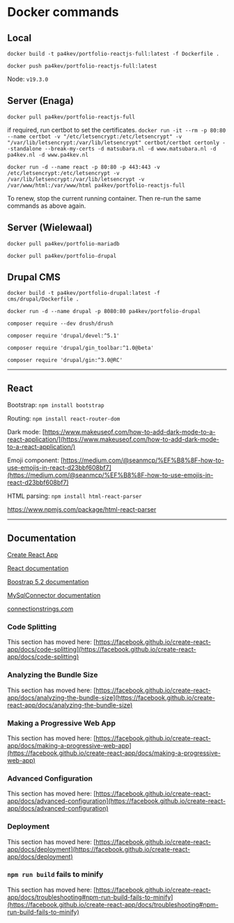 # Docker commands

## Local

`docker build -t pa4kev/portfolio-reactjs-full:latest -f Dockerfile .`

`docker push pa4kev/portfolio-reactjs-full:latest`

Node: `v19.3.0`

## Server (Enaga)

`docker pull pa4kev/portfolio-reactjs-full`

if required, run certbot to set the certificates.
`docker run -it --rm -p 80:80 --name certbot -v "/etc/letsencrypt:/etc/letsencrypt" -v "/var/lib/letsencrypt:/var/lib/letsencrypt" certbot/certbot certonly --standalone --break-my-certs -d matsubara.nl -d www.matsubara.nl -d pa4kev.nl -d www.pa4kev.nl`

`docker run -d --name react -p 80:80 -p 443:443 -v /etc/letsencrypt:/etc/letsencrypt -v /var/lib/letsencrypt:/var/lib/letsencrypt -v /var/www/html:/var/www/html pa4kev/portfolio-reactjs-full`

To renew, stop the current running container. Then re-run the same commands as above again.

## Server (Wielewaal)

`docker pull pa4kev/portfolio-mariadb`

`docker pull pa4kev/portfolio-drupal`

## Drupal CMS

`docker build -t pa4kev/portfolio-drupal:latest -f cms/drupal/Dockerfile .`

`docker run -d --name drupal -p 8080:80 pa4kev/portfolio-drupal`

`composer require --dev drush/drush`

`composer require 'drupal/devel:^5.1'`

`composer require 'drupal/gin_toolbar:^1.0@beta'`

`composer require 'drupal/gin:^3.0@RC'`

---

## React

Bootstrap: `npm install bootstrap`

Routing: `npm install react-router-dom`

Dark mode: [https://www.makeuseof.com/how-to-add-dark-mode-to-a-react-application/](https://www.makeuseof.com/how-to-add-dark-mode-to-a-react-application/)

Emoji component: [https://medium.com/@seanmcp/%EF%B8%8F-how-to-use-emojis-in-react-d23bbf608bf7](https://medium.com/@seanmcp/%EF%B8%8F-how-to-use-emojis-in-react-d23bbf608bf7)

HTML parsing: `npm install html-react-parser`

https://www.npmjs.com/package/html-react-parser

---

## Documentation

[Create React App](https://github.com/facebook/create-react-app)

[React documentation](https://reactjs.org/)

[Boostrap 5.2 documentation](https://getbootstrap.com/docs/5.2/getting-started/introduction/)

[MySqlConnector documentation](https://mysqlconnector.net/tutorials/connect-to-mysql/)

[connectionstrings.com](https://www.connectionstrings.com/mysql-connector-net-mysqlconnection/)

### Code Splitting

This section has moved here: [https://facebook.github.io/create-react-app/docs/code-splitting](https://facebook.github.io/create-react-app/docs/code-splitting)

### Analyzing the Bundle Size

This section has moved here: [https://facebook.github.io/create-react-app/docs/analyzing-the-bundle-size](https://facebook.github.io/create-react-app/docs/analyzing-the-bundle-size)

### Making a Progressive Web App

This section has moved here: [https://facebook.github.io/create-react-app/docs/making-a-progressive-web-app](https://facebook.github.io/create-react-app/docs/making-a-progressive-web-app)

### Advanced Configuration

This section has moved here: [https://facebook.github.io/create-react-app/docs/advanced-configuration](https://facebook.github.io/create-react-app/docs/advanced-configuration)

### Deployment

This section has moved here: [https://facebook.github.io/create-react-app/docs/deployment](https://facebook.github.io/create-react-app/docs/deployment)

### `npm run build` fails to minify

This section has moved here: [https://facebook.github.io/create-react-app/docs/troubleshooting#npm-run-build-fails-to-minify](https://facebook.github.io/create-react-app/docs/troubleshooting#npm-run-build-fails-to-minify)
